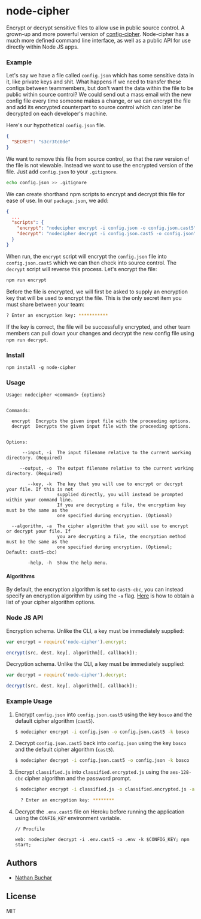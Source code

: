 # node-cipher

Encrypt or decrypt sensitive files to allow use in public source control. A grown-up and more powerful version of [config-cipher](https://github.com/nathanbuchar/config-cipher). Node-cipher has a much more defined command line interface, as well as a public API for use directly within Node JS apps.



### Example

Let's say we have a file called `config.json` which has some sensitive data in it, like private keys and shit. What happens if we need to transfer these configs between teammembers, but don't want the data within the file to be public within source control? We could send out a mass email with the new config file every time someone makes a change, or we can encrypt the file and add its encrypted counterpart to source control which can later be decrypted on each developer's machine.

Here's our hypothetical `config.json` file.

```json
{
  "SECRET": "s3cr3tc0de"
}
```

We want to remove this file from source control, so that the raw version of the file is not viewable. Instead we want to use the encrypted version of the file. Just add `config.json` to your `.gitignore`.

```bash
echo config.json >> .gitignore
```

We can create shorthand npm scripts to encrypt and decrypt this file for ease of use. In our `package.json`, we add:

```json
{
  ...
  "scripts": {
    "encrypt": "nodecipher encrypt -i config.json -o config.json.cast5",
    "decrypt": "nodecipher decrypt -i config.json.cast5 -o config.json"
  }
}
```

When run, the `encrypt` script will encrypt the `config.json` file into `config.json.cast5` which we can then check into source control. The `decrypt` script will reverse this process. Let's encrypt the file:

```bash
npm run encrypt
```

Before the file is encrypted, we will first be asked to supply an encryption key that will be used to encrypt the file. This is the only secret item you must share between your team:

```bash
? Enter an encryption key: ***********
```

If the key is correct, the file will be successfully encrypted, and other team members can pull down your changes and decrypt the new config file using `npm run decrypt`.



### Install

```
npm install -g node-cipher
```



### Usage


```
Usage: nodecipher <command> {options}


Commands:

  encrypt  Encrypts the given input file with the proceeding options.
  decrypt  Decrypts the given input file with the proceeding options.


Options:

      --input, -i  The input filename relative to the current working directory. (Required)

     --output, -o  The output filename relative to the current working directory. (Required)

        --key, -k  The key that you will use to encrypt or decrypt your file. If this is not
                   supplied directly, you will instead be prompted within your command line.
                   If you are decrypting a file, the encryption key must be the same as the
                   one specified during encryption. (Optional)

  --algorithm, -a  The cipher algorithm that you will use to encrypt or decrypt your file. If
                   you are decrypting a file, the encryption method must be the same as the
                   one specified during encryption. (Optional; Default: cast5-cbc)

        -help, -h  Show the help menu.
```

#### Algorithms

By default, the encryption algorithm is set to `cast5-cbc`, you can instead specify an encryption algorithm by using the `-a` flag. [Here](https://nodejs.org/api/crypto.html#crypto_crypto_getciphers) is how to obtain a list of your cipher algorithm options.



### Node JS API

Encryption schema. Unlike the CLI, a key must be immediately supplied:

```javascript
var encrypt = require('node-cipher').encrypt;

encrypt(src, dest, key[, algorithm][, callback]);
```


Decryption schema. Unlike the CLI, a key must be immediately supplied:

```javascript
var decrypt = require('node-cipher').decrypt;

decrypt(src, dest, key[, algorithm][, callback]);
```



### Example Usage

1. Encrypt `config.json` into `config.json.cast5` using the key `bosco` and the default cipher algorithm (`cast5`).

    ```bash
    $ nodecipher encrypt -i config.json -o config.json.cast5 -k bosco
    ```

2. Decrypt `config.json.cast5` back into `config.json` using the key `bosco` and the default cipher algorithm (`cast5`).

    ```bash
    $ nodecipher decrypt -i config.json.cast5 -o config.json -k bosco
    ```


3. Encrypt `classified.js` into `classified.encrypted.js` using the `aes-128-cbc` cipher algorithm and the password prompt.

    ```bash
    $ nodecipher encrypt -i classified.js -o classified.encrypted.js -a aes-128-cbc

      ? Enter an encryption key: ********
    ```

4. Decrypt the `.env.cast5` file on Heroku before running the application using the `CONFIG_KEY` environment variable.

    ```
    // Procfile

    web: nodecipher decrypt -i .env.cast5 -o .env -k $CONFIG_KEY; npm start;
    ```



## Authors
* [Nathan Buchar](mailto:hello@nathanbuchar.com)



## License
MIT
